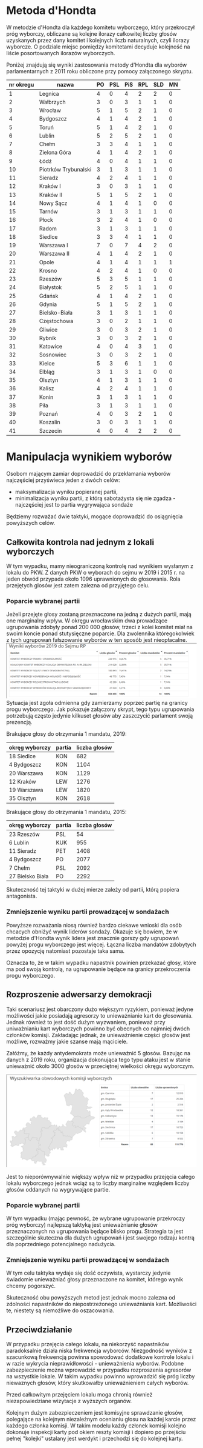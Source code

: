 # Metoda d'Hondta

W metodzie d'Hondta dla każdego komitetu wyborczego, który przekroczył próg wyborczy, obliczane są kolejne ilorazy całkowitej liczby głosów uzyskanych przez dany komitet i kolejnych liczb naturalnych, czyli ilorazy wyborcze. 
O podziale miejsc pomiędzy komitetami decyduje kolejność na liście posortowanych ilorazów wyborczych.

Poniżej znajdują się wyniki zastosowania metody d'Hondta dla wyborów parlamentarnych z 2011 roku obliczone przy pomocy załączonego skryptu.

nr okregu | nazwa | PO | PSL | PiS | RPL | SLD | MN
-|-|-|-|-|-|-|-
1  |  Legnica |  4 |  0 |  4 |  2 |  2 |  0
2  |  Wałbrzych |  3 |  0 |  3 |  1 |  1 |  0
3  |  Wrocław |  5 |  1 |  5 |  2 |  1 |  0
4  |  Bydgoszcz |  4 |  1 |  4 |  2 |  1 |  0
5  |  Toruń |  5 |  1 |  4 |  2 |  1 |  0
6  |  Lublin |  5 |  2 |  5 |  2 |  1 |  0
7  |  Chełm |  3 |  3 |  4 |  1 |  1 |  0
8  |  Zielona Góra |  4 |  1 |  4 |  2 |  1 |  0
9  |  Łódź |  4 |  0 |  4 |  1 |  1 |  0
10  |  Piotrków Trybunalski |  3 |  1 |  3 |  1 |  1 |  0
11  |  Sieradz |  4 |  2 |  4 |  1 |  1 |  0
12  |  Kraków I |  3 |  0 |  3 |  1 |  1 |  0
13  |  Kraków II |  5 |  1 |  5 |  2 |  1 |  0
14  |  Nowy Sącz |  4 |  1 |  4 |  1 |  0 |  0
15  |  Tarnów |  3 |  1 |  3 |  1 |  1 |  0
16  |  Płock |  3 |  2 |  4 |  1 |  0 |  0
17  |  Radom |  3 |  1 |  3 |  1 |  1 |  0
18  |  Siedlce |  3 |  3 |  4 |  1 |  1 |  0
19  |  Warszawa I |  7 |  0 |  7 |  4 |  2 |  0
20  |  Warszawa II |  4 |  1 |  4 |  2 |  1 |  0
21  |  Opole |  4 |  1 |  4 |  1 |  1 |  1
22  |  Krosno |  4 |  2 |  4 |  1 |  0 |  0
23  |  Rzeszów |  5 |  3 |  5 |  1 |  1 |  0
24  |  Białystok |  5 |  2 |  5 |  1 |  1 |  0
25  |  Gdańsk |  4 |  1 |  4 |  2 |  1 |  0
26  |  Gdynia |  5 |  1 |  5 |  2 |  1 |  0
27  |  Bielsko-Biała |  3 |  1 |  3 |  1 |  1 |  0
28  |  Częstochowa |  3 |  0 |  2 |  1 |  1 |  0
29  |  Gliwice |  3 |  0 |  3 |  2 |  1 |  0
30  |  Rybnik |  3 |  0 |  3 |  2 |  1 |  0
31  |  Katowice |  4 |  0 |  4 |  3 |  1 |  0
32  |  Sosnowiec |  3 |  0 |  3 |  2 |  1 |  0
33  |  Kielce |  5 |  3 |  6 |  1 |  1 |  0
34  |  Elbląg |  3 |  1 |  3 |  1 |  0 |  0
35  |  Olsztyn |  4 |  1 |  3 |  1 |  1 |  0
36  |  Kalisz |  4 |  2 |  4 |  1 |  1 |  0
37  |  Konin |  3 |  1 |  3 |  1 |  1 |  0
38  |  Piła |  3 |  1 |  3 |  1 |  1 |  0
39  |  Poznań |  4 |  0 |  3 |  2 |  1 |  0
40  |  Koszalin |  3 |  0 |  3 |  1 |  1 |  0
41  |  Szczecin |  4 |  0 |  4 |  2 |  2 |  0

# Manipulacja wynikiem wyborów

Osobom mającym zamiar doprowadzić do przekłamania wyborów najczęściej przyświeca jeden z dwóch celów:
- maksymalizacja wyniku popieranej partii,
- minimalizacja wyniku partii, z którą sabotażysta się nie zgadza - najczęściej jest to partia wygrywająca sondaże

Będziemy rozważać dwie taktyki, mogące doprowadzić do osiągnięcia powyższych celów.

## Całkowita kontrola nad jednym z lokali wyborczych

W tym wypadku, mamy nieograniczoną kontrolę nad wynikiem wysłanym z lokalu do PKW.
Z danych PKW o wyborach do sejmu w 2019 i 2015 r. na jeden obwód przypada około 1096 uprawnionych do głosowania.
Rola przejętych glosów jest zatem zalezna od przyjętego celu.

### Poparcie wybranej partii

Jeżeli przejęte głosy zostaną przeznaczone na jedną z dużych partii, mają one marginalny wpływ. 
W okręgu wrocławskim dwa prowadzące ugrupowania zdobyły ponad 200 000 głosów, trzeci z kolei komitet miał na swoim koncie ponad stutysięczne poparcie.
Dla zwolennika któregokolwiek z tych ugrupowań fałszowanie wyborów w ten sposób jest nieopłacalne.
![](wyniki.png)
Sytuacja jest zgoła odmienna gdy zamierzamy poprzeć partię na granicy progu wyborczego.
Jak pokazuje załączony skrypt, tego typu ugrupowania potrzebują często jedynie kilkuset głosów aby zaszczycić parlament swoją prezencją.

Brakujące głosy do otrzymania 1 mandatu, 2019:

okręg wyborczy | partia	| liczba głosów
-|-|-
18	Siedlce	  |KON | 682
4	 Bydgoszcz	|KON | 1104
20	Warszawa	|KON  |1129
12	Kraków	  |LEW  |1276
19	Warszawa	|LEW  |1820
35	Olsztyn	  |KON | 2618


Brakujące głosy do otrzymania 1 mandatu, 2015:

okręg wyborczy | partia	| liczba głosów
-|-|-
23 Rzeszów       |PSL |54
6 Lublin         |KUK |955
11 Sieradz       |PET |1408
4 Bydgoszcz	     |PO  |2077
7 Chełm          |PSL |2092
27 Bielsko Biała |PO  |2292
 


Skuteczność tej taktyki w dużej mierze zależy od partii, którą popiera antagonista.


### Zmniejszenie wyniku partii prowadzącej w sondażach

Powyższe rozważania niosą również bardzo ciekawe wnioski dla osób chcacych obniżyć wynik liderów sondaży.
Okazuje się bowiem, że w metodzie d'Hondta wynik lidera jest znacznie gorszy gdy ugrupowań powyżej progu wyborczego jest więcej.
Łączna liczba mandatów zdobytych przez opozycję natomiast pozostaje taka sama.

Oznacza to, że w takim wypadku napastnik powinien przekazać głosy, które ma pod swoją kontrolą, na ugrupowanie będące na granicy przekroczenia progu wyborczego.

## Rozproszenie adwersarzy demokracji

Taki scenariusz jest obarczony dużo większym ryzykiem, ponieważ jedyne możliwości jakie posiadają agresorzy to unieważnianie kart do głosowania.
Jednak również to jest dość dużym wyzwaniem, ponieważ przy uniważnianiu kart wyborczych powinno być obecnych co najmniej dwóch członków komisji.
Zakładając jednak, że unieważnienie części głosów jest możliwe, rozważmy jakie szanse mają mąciciele.

Załóżmy, że każdy antydemokrata może unieważnić 5 głosów.
Bazując na danych z 2019 roku, organizacja dokonująca tego typu ataku jest w stanie unieważnić około 3000 głosów w przeciętnej wielkości okręgu wyborczym.

![Okręgi wyborcze w powiecie wrocławskim](okregi.png)

Jest to nieporównywalnie większy wpływ niż w przypadku przejęcia całego lokalu wyborczego jednak wciąż są to liczby marginalne względem liczby głosów oddanych na wygrywające partie.

### Poparcie wybranej partii

W tym wypadku (mając pewność, że wybrane ugrupowanie przekroczy próg wyborczy) najlepszą taktyką jest unieważnianie głosów przeznaczonych na ugrupowania będące blisko progu.
Strategia ta jest szczególnie skuteczna dla dużych ugrupowań i jest swojego rodzaju kontrą dla poprzedniego potencjalnego nadużycia.

### Zmniejszenie wyniku partii prowadzącej w sondażach

W tym celu taktyka wydaje się dość oczywista, wystarczy jedynie świadomie unieważniać głosy przeznaczone na komitet, którego wynik chcemy pogorszyć.

Skuteczność obu powyższych metod jest jednak mocno zalezna od zdolności napastników do niepostrzeżonego unieważniania kart.
Możliwości te, niestety są niemożliwe do oszacowania.


## Przeciwdziałanie

W przypadku przejęcia całego lokalu, na niekorzyść napastników paradoksalnie działa niska frekwencja wyborców.
Niezgodność wyników z szacunkową frekwencją powinna spowodować dodatkowe kontrole lokalu i w razie wykrycia nieprawidłowości - unieważnienia wyborów.
Podobne zabezpieczenie można wprowadzić w przypadku rozproszenia agresorów na wszystkie lokale.
W takim wypadku powinno wprowadzić się próg liczby niewaznych głosów, który skutkowałby unieważnieniem całych wyborów.

Przed całkowitym przejęciem lokalu moga chronią również niezapowiedziane wizytacje z wyższych organów.

Kolejnym dużym zabezpieczeniem jest komisyjne sprawdzanie głosów, polegające na kolejnym niezależnym ocenianiu głosu na każdej karcie przez każdego członka komisji.
W takim modelu każdy członek komisji kolejno dokonuje inspekcji karty pod okiem reszty komisji i dopiero po przejściu pełnej "kolejki" ustalany jest werdykt i przechodzi się do kolejnej karty.
